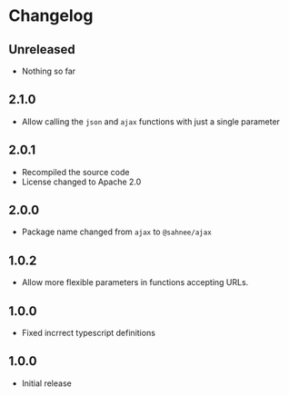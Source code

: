 # Changelog

## Unreleased

- Nothing so far

## 2.1.0

- Allow calling the `json` and `ajax` functions with just a single parameter

## 2.0.1

- Recompiled the source code
- License changed to Apache 2.0

## 2.0.0

- Package name changed from `ajax` to `@sahnee/ajax`

## 1.0.2

- Allow more flexible parameters in functions accepting URLs.

## 1.0.0

- Fixed incrrect typescript definitions

## 1.0.0

- Initial release
